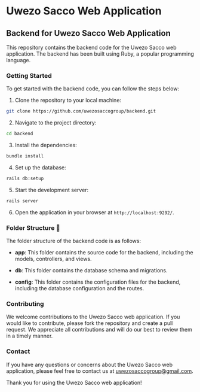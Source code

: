 # Uwezo Sacco Web Application
## Backend for Uwezo Sacco Web Application 

This repository contains the backend code for the Uwezo Sacco web application. The backend has been built using Ruby, a popular programming language.

### Getting Started

To get started with the backend code, you can follow the steps below:

1. Clone the repository to your local machine:
```bash
git clone https://github.com/uwezosaccogroup/backend.git
```

2. Navigate to the project directory:
```bash
cd backend
```

3. Install the dependencies:
```bash
bundle install
```

4. Set up the database:
```bash
rails db:setup
```

5. Start the development server:
```bash
rails server
```

6. Open the application in your browser at `http://localhost:9292/`.

### Folder Structure 📁

The folder structure of the backend code is as follows:

- **app**: This folder contains the source code for the backend, including the models, controllers, and views.

- **db**: This folder contains the database schema and migrations.

- **config**: This folder contains the configuration files for the backend, including the database configuration and the routes.

### Contributing

We welcome contributions to the Uwezo Sacco web application. If you would like to contribute, please fork the repository and create a pull request. We appreciate all contributions and will do our best to review them in a timely manner.

### Contact

If you have any questions or concerns about the Uwezo Sacco web application, please feel free to contact us at uwezosaccogroup@gmail.com.

Thank you for using the Uwezo Sacco web application!


